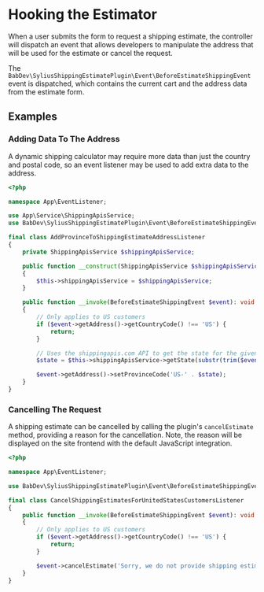 # Hooking the Estimator

When a user submits the form to request a shipping estimate, the controller will dispatch an event that allows developers to manipulate the address that will be used for the estimate or cancel the request.

The `BabDev\SyliusShippingEstimatePlugin\Event\BeforeEstimateShippingEvent` event is dispatched, which contains the current cart and the address data from the estimate form.

## Examples

### Adding Data To The Address

A dynamic shipping calculator may require more data than just the country and postal code, so an event listener may be used to add extra data to the address.

```php
<?php

namespace App\EventListener;

use App\Service\ShippingApisService;
use BabDev\SyliusShippingEstimatePlugin\Event\BeforeEstimateShippingEvent;

final class AddProvinceToShippingEstimateAddressListener
{
    private ShippingApisService $shippingApisService;

    public function __construct(ShippingApisService $shippingApisService)
    {
        $this->shippingApisService = $shippingApisService;
    }

    public function __invoke(BeforeEstimateShippingEvent $event): void
    {
        // Only applies to US customers
        if ($event->getAddress()->getCountryCode() !== 'US') {
            return;
        }

        // Uses the shippingapis.com API to get the state for the given postal code, stripping off the 4-digit suffix
        $state = $this->shippingApisService->getState(substr(trim($event->getAddress()->getPostcode()), 0, 5));

        $event->getAddress()->setProvinceCode('US-' . $state);
    }
}
```

### Cancelling The Request

A shipping estimate can be cancelled by calling the plugin's `cancelEstimate` method, providing a reason for the cancellation. Note, the reason will be displayed on the site frontend with the default JavaScript integration.

```php
<?php

namespace App\EventListener;

use BabDev\SyliusShippingEstimatePlugin\Event\BeforeEstimateShippingEvent;

final class CancelShippingEstimatesForUnitedStatesCustomersListener
{
    public function __invoke(BeforeEstimateShippingEvent $event): void
    {
        // Only applies to US customers
        if ($event->getAddress()->getCountryCode() !== 'US') {
            return;
        }

        $event->cancelEstimate('Sorry, we do not provide shipping estimates for US customers.');
    }
}
```
